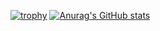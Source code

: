 [![trophy](https://github-profile-trophy.vercel.app/?username=kemna666)](https://github.com/ryo-ma/github-profile-trophy)
[![Anurag's GitHub stats](https://github-readme-stats.vercel.app/api?username=kemna666)](https://github.com/anuraghazra/github-readme-stats)
